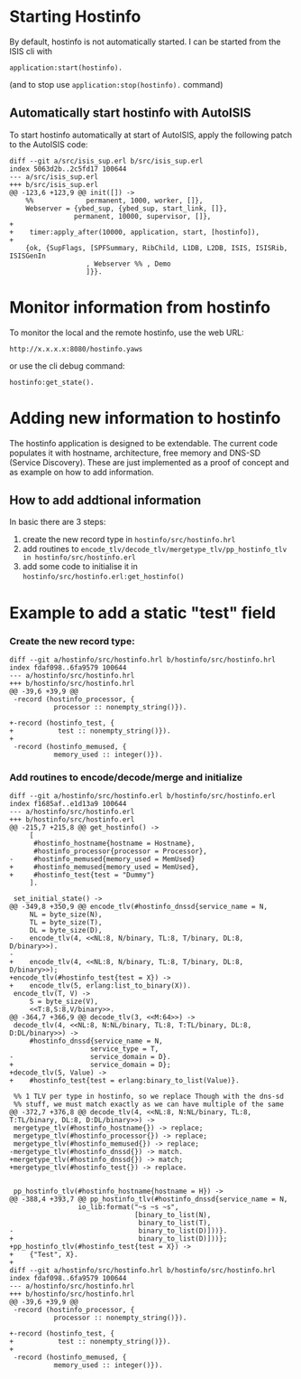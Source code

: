 # Starting Hostinfo

By default, hostinfo is not automatically started. I can be started from the ISIS cli with

    application:start(hostinfo).

(and to stop use `application:stop(hostinfo).` command)

## Automatically start hostinfo with AutoISIS

To start hostinfo automatically at start of AutoISIS, apply the following patch to the AutoISIS code:

	diff --git a/src/isis_sup.erl b/src/isis_sup.erl
	index 5063d2b..2c5fd17 100644
	--- a/src/isis_sup.erl
	+++ b/src/isis_sup.erl
	@@ -123,6 +123,9 @@ init([]) ->
		%%             permanent, 1000, worker, []},
		Webserver = {ybed_sup, {ybed_sup, start_link, []},
					permanent, 10000, supervisor, []},
	+
	+    timer:apply_after(10000, application, start, [hostinfo]),
	+
		{ok, {SupFlags, [SPFSummary, RibChild, L1DB, L2DB, ISIS, ISISRib, ISISGenIn
					   , Webserver %% , Demo
					   ]}}.

# Monitor information from hostinfo

To monitor the local and the remote hostinfo, use the web URL:

    http://x.x.x.x:8080/hostinfo.yaws

or use the cli debug command:

    hostinfo:get_state().
        
# Adding new information to hostinfo

The hostinfo application is designed to be extendable. The current code populates it with hostname, architecture, free memory and DNS-SD (Service Discovery). These are just 
implemented as a proof of concept and as example on how to add information.

## How to add addtional information

In basic there are 3 steps:

1. create the new record type in `hostinfo/src/hostinfo.hrl`
2. add routines to `encode_tlv/decode_tlv/mergetype_tlv/pp_hostinfo_tlv in hostinfo/src/hostinfo.erl`
3. add some code to initialise it in `hostinfo/src/hostinfo.erl:get_hostinfo()`

# Example to add a static "test" field

### Create the new record type:

    diff --git a/hostinfo/src/hostinfo.hrl b/hostinfo/src/hostinfo.hrl
    index fdaf098..6fa9579 100644
    --- a/hostinfo/src/hostinfo.hrl
    +++ b/hostinfo/src/hostinfo.hrl
    @@ -39,6 +39,9 @@
     -record (hostinfo_processor, {
               processor :: nonempty_string()}).
     
    +-record (hostinfo_test, {
    +           test :: nonempty_string()}).
    +
     -record (hostinfo_memused, {
               memory_used :: integer()}).

### Add routines to encode/decode/merge and initialize

	diff --git a/hostinfo/src/hostinfo.erl b/hostinfo/src/hostinfo.erl
	index f1685af..e1d13a9 100644
	--- a/hostinfo/src/hostinfo.erl
	+++ b/hostinfo/src/hostinfo.erl
	@@ -215,7 +215,8 @@ get_hostinfo() ->
		 [
		  #hostinfo_hostname{hostname = Hostname},
		  #hostinfo_processor{processor = Processor},
	-     #hostinfo_memused{memory_used = MemUsed}
	+     #hostinfo_memused{memory_used = MemUsed},
	+     #hostinfo_test{test = "Dummy"}
		 ].
	 
	 set_initial_state() ->
	@@ -349,8 +350,9 @@ encode_tlv(#hostinfo_dnssd{service_name = N,
		 NL = byte_size(N),
		 TL = byte_size(T),
		 DL = byte_size(D),
	-    encode_tlv(4, <<NL:8, N/binary, TL:8, T/binary, DL:8, D/binary>>).
	-
	+    encode_tlv(4, <<NL:8, N/binary, TL:8, T/binary, DL:8, D/binary>>);
	+encode_tlv(#hostinfo_test{test = X}) ->
	+    encode_tlv(5, erlang:list_to_binary(X)).
	 encode_tlv(T, V) ->
		 S = byte_size(V),
		 <<T:8,S:8,V/binary>>.
	@@ -364,7 +366,9 @@ decode_tlv(3, <<M:64>>) ->
	 decode_tlv(4, <<NL:8, N:NL/binary, TL:8, T:TL/binary, DL:8, D:DL/binary>>) ->
		 #hostinfo_dnssd{service_name = N,
						service_type = T,
	-                   service_domain = D}.
	+                   service_domain = D};
	+decode_tlv(5, Value) ->
	+    #hostinfo_test{test = erlang:binary_to_list(Value)}.
 
	 %% 1 TLV per type in hostinfo, so we replace Though with the dns-sd
	 %% stuff, we must match exactly as we can have multiple of the same
	@@ -372,7 +376,8 @@ decode_tlv(4, <<NL:8, N:NL/binary, TL:8, T:TL/binary, DL:8, D:DL/binary>>) ->
	 mergetype_tlv(#hostinfo_hostname{}) -> replace;
	 mergetype_tlv(#hostinfo_processor{}) -> replace;
	 mergetype_tlv(#hostinfo_memused{}) -> replace;
	-mergetype_tlv(#hostinfo_dnssd{}) -> match.
	+mergetype_tlv(#hostinfo_dnssd{}) -> match;
	+mergetype_tlv(#hostinfo_test{}) -> replace.
 
 
	 pp_hostinfo_tlv(#hostinfo_hostname{hostname = H}) ->
	@@ -388,4 +393,7 @@ pp_hostinfo_tlv(#hostinfo_dnssd{service_name = N,
					 io_lib:format("~s ~s ~s",
								   [binary_to_list(N),
									binary_to_list(T),
	-                               binary_to_list(D)]))}.
	+                               binary_to_list(D)]))};
	+pp_hostinfo_tlv(#hostinfo_test{test = X}) ->
	+    {"Test", X}.
	+
	diff --git a/hostinfo/src/hostinfo.hrl b/hostinfo/src/hostinfo.hrl
	index fdaf098..6fa9579 100644
	--- a/hostinfo/src/hostinfo.hrl
	+++ b/hostinfo/src/hostinfo.hrl
	@@ -39,6 +39,9 @@
	 -record (hostinfo_processor, {
			   processor :: nonempty_string()}).
 
	+-record (hostinfo_test, {
	+           test :: nonempty_string()}).
	+
	 -record (hostinfo_memused, {
			   memory_used :: integer()}).

